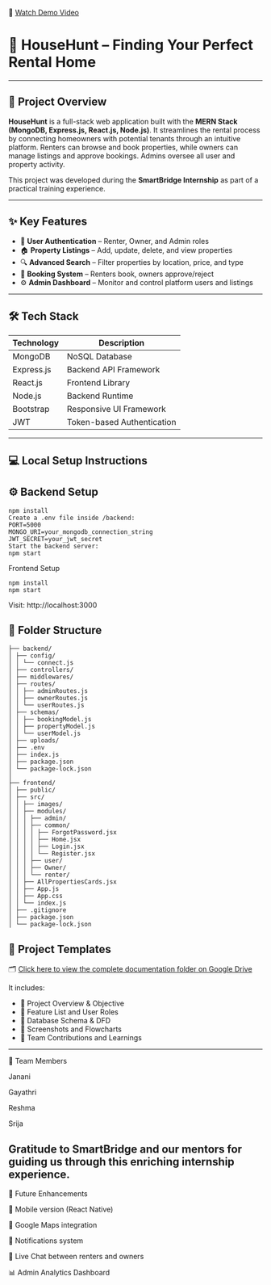 🎥 [Watch Demo Video](https://github.com/Janani0511/HouseHunt-Finding-Your-Perfect-Rental-Home/blob/master/Video%20Demo/HouseHunt_Demo.mp4.mp4)
# 🏡 HouseHunt – Finding Your Perfect Rental Home

---

## 📘 Project Overview

**HouseHunt** is a full-stack web application built with the **MERN Stack (MongoDB, Express.js, React.js, Node.js)**. It streamlines the rental process by connecting homeowners with potential tenants through an intuitive platform. Renters can browse and book properties, while owners can manage listings and approve bookings. Admins oversee all user and property activity.

This project was developed during the **SmartBridge Internship** as part of a practical training experience.

---

## ✨ Key Features

- 🔐 **User Authentication** – Renter, Owner, and Admin roles  
- 🏠 **Property Listings** – Add, update, delete, and view properties  
- 🔍 **Advanced Search** – Filter properties by location, price, and type  
- 📅 **Booking System** – Renters book, owners approve/reject  
- ⚙️ **Admin Dashboard** – Monitor and control platform users and listings  

---

## 🛠️ Tech Stack

| Technology  | Description                    |
|-------------|--------------------------------|
| MongoDB     | NoSQL Database                 |
| Express.js  | Backend API Framework          |
| React.js    | Frontend Library               |
| Node.js     | Backend Runtime                |
| Bootstrap   | Responsive UI Framework        |
| JWT         | Token-based Authentication     |

---

## 💻 Local Setup Instructions
## ⚙️ Backend Setup

```cd backend
npm install
Create a .env file inside /backend:
PORT=5000
MONGO_URI=your_mongodb_connection_string
JWT_SECRET=your_jwt_secret
Start the backend server:
npm start
```

Frontend Setup

```cd frontend
npm install
npm start
```

Visit: http://localhost:3000

## 📁 Folder Structure

```HouseHunt/
├── backend/
│ ├── config/
│ │ └── connect.js
│ ├── controllers/
│ ├── middlewares/
│ ├── routes/
│ │ ├── adminRoutes.js
│ │ ├── ownerRoutes.js
│ │ └── userRoutes.js
│ ├── schemas/
│ │ ├── bookingModel.js
│ │ ├── propertyModel.js
│ │ └── userModel.js
│ ├── uploads/
│ ├── .env
│ ├── index.js
│ ├── package.json
│ └── package-lock.json
│
├── frontend/
│ ├── public/
│ ├── src/
│ │ ├── images/
│ │ ├── modules/
│ │ │ ├── admin/
│ │ │ ├── common/
│ │ │ │ ├── ForgotPassword.jsx
│ │ │ │ ├── Home.jsx
│ │ │ │ ├── Login.jsx
│ │ │ │ └── Register.jsx
│ │ │ ├── user/
│ │ │ ├── Owner/
│ │ │ └── renter/
│ │ ├── AllPropertiesCards.jsx
│ │ ├── App.js
│ │ ├── App.css
│ │ └── index.js
│ ├── .gitignore
│ ├── package.json
│ └── package-lock.json
```

## 📄 Project Templates

🗂️ [Click here to view the complete documentation folder on Google Drive](https://drive.google.com/drive/folders/1xwzjEgESzgOuzVqcWou_QP-NAqAUKMKJ?usp=sharing)

It includes:
- 🔹 Project Overview & Objective
- 🔹 Feature List and User Roles
- 🔹 Database Schema & DFD
- 🔹 Screenshots and Flowcharts
- 🔹 Team Contributions and Learnings
---
👥 Team Members

Janani

Gayathri

Reshma

Srija

Gratitude to SmartBridge and our mentors for guiding us through this enriching internship experience.
---

🌱 Future Enhancements

📲 Mobile version (React Native)

📍 Google Maps integration

🔔 Notifications system

💬 Live Chat between renters and owners

📊 Admin Analytics Dashboard
